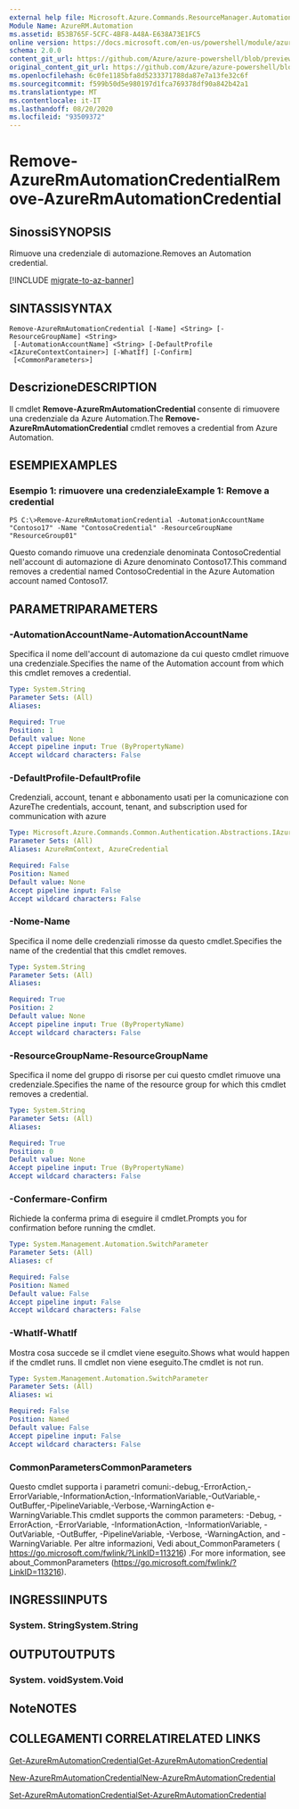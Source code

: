 ```yaml
---
external help file: Microsoft.Azure.Commands.ResourceManager.Automation.dll-Help.xml
Module Name: AzureRM.Automation
ms.assetid: B53B765F-5CFC-4BF8-A48A-E638A73E1FC5
online version: https://docs.microsoft.com/en-us/powershell/module/azurerm.automation/remove-azurermautomationcredential
schema: 2.0.0
content_git_url: https://github.com/Azure/azure-powershell/blob/preview/src/ResourceManager/Automation/Commands.Automation/help/Remove-AzureRMAutomationCredential.md
original_content_git_url: https://github.com/Azure/azure-powershell/blob/preview/src/ResourceManager/Automation/Commands.Automation/help/Remove-AzureRMAutomationCredential.md
ms.openlocfilehash: 6c0fe1185bfa8d5233371788da87e7a13fe32c6f
ms.sourcegitcommit: f599b50d5e980197d1fca769378df90a842b42a1
ms.translationtype: MT
ms.contentlocale: it-IT
ms.lasthandoff: 08/20/2020
ms.locfileid: "93509372"
---
```

# <span data-ttu-id="0a5f1-101">Remove-AzureRmAutomationCredential</span><span class="sxs-lookup"><span data-stu-id="0a5f1-101">Remove-AzureRmAutomationCredential</span></span>

## <span data-ttu-id="0a5f1-102">Sinossi</span><span class="sxs-lookup"><span data-stu-id="0a5f1-102">SYNOPSIS</span></span>
<span data-ttu-id="0a5f1-103">Rimuove una credenziale di automazione.</span><span class="sxs-lookup"><span data-stu-id="0a5f1-103">Removes an Automation credential.</span></span>

[!INCLUDE [migrate-to-az-banner](../../includes/migrate-to-az-banner.md)]

## <span data-ttu-id="0a5f1-104">SINTASSI</span><span class="sxs-lookup"><span data-stu-id="0a5f1-104">SYNTAX</span></span>

```
Remove-AzureRmAutomationCredential [-Name] <String> [-ResourceGroupName] <String>
 [-AutomationAccountName] <String> [-DefaultProfile <IAzureContextContainer>] [-WhatIf] [-Confirm]
 [<CommonParameters>]
```

## <span data-ttu-id="0a5f1-105">Descrizione</span><span class="sxs-lookup"><span data-stu-id="0a5f1-105">DESCRIPTION</span></span>
<span data-ttu-id="0a5f1-106">Il cmdlet **Remove-AzureRmAutomationCredential** consente di rimuovere una credenziale da Azure Automation.</span><span class="sxs-lookup"><span data-stu-id="0a5f1-106">The **Remove-AzureRmAutomationCredential** cmdlet removes a credential from Azure Automation.</span></span>

## <span data-ttu-id="0a5f1-107">ESEMPI</span><span class="sxs-lookup"><span data-stu-id="0a5f1-107">EXAMPLES</span></span>

### <span data-ttu-id="0a5f1-108">Esempio 1: rimuovere una credenziale</span><span class="sxs-lookup"><span data-stu-id="0a5f1-108">Example 1: Remove a credential</span></span>
```
PS C:\>Remove-AzureRmAutomationCredential -AutomationAccountName "Contoso17" -Name "ContosoCredential" -ResourceGroupName "ResourceGroup01"
```

<span data-ttu-id="0a5f1-109">Questo comando rimuove una credenziale denominata ContosoCredential nell'account di automazione di Azure denominato Contoso17.</span><span class="sxs-lookup"><span data-stu-id="0a5f1-109">This command removes a credential named ContosoCredential in the Azure Automation account named Contoso17.</span></span>

## <span data-ttu-id="0a5f1-110">PARAMETRI</span><span class="sxs-lookup"><span data-stu-id="0a5f1-110">PARAMETERS</span></span>

### <span data-ttu-id="0a5f1-111">-AutomationAccountName</span><span class="sxs-lookup"><span data-stu-id="0a5f1-111">-AutomationAccountName</span></span>
<span data-ttu-id="0a5f1-112">Specifica il nome dell'account di automazione da cui questo cmdlet rimuove una credenziale.</span><span class="sxs-lookup"><span data-stu-id="0a5f1-112">Specifies the name of the Automation account from which this cmdlet removes a credential.</span></span>

```yaml
Type: System.String
Parameter Sets: (All)
Aliases:

Required: True
Position: 1
Default value: None
Accept pipeline input: True (ByPropertyName)
Accept wildcard characters: False
```

### <span data-ttu-id="0a5f1-113">-DefaultProfile</span><span class="sxs-lookup"><span data-stu-id="0a5f1-113">-DefaultProfile</span></span>
<span data-ttu-id="0a5f1-114">Credenziali, account, tenant e abbonamento usati per la comunicazione con Azure</span><span class="sxs-lookup"><span data-stu-id="0a5f1-114">The credentials, account, tenant, and subscription used for communication with azure</span></span>

```yaml
Type: Microsoft.Azure.Commands.Common.Authentication.Abstractions.IAzureContextContainer
Parameter Sets: (All)
Aliases: AzureRmContext, AzureCredential

Required: False
Position: Named
Default value: None
Accept pipeline input: False
Accept wildcard characters: False
```

### <span data-ttu-id="0a5f1-115">-Nome</span><span class="sxs-lookup"><span data-stu-id="0a5f1-115">-Name</span></span>
<span data-ttu-id="0a5f1-116">Specifica il nome delle credenziali rimosse da questo cmdlet.</span><span class="sxs-lookup"><span data-stu-id="0a5f1-116">Specifies the name of the credential that this cmdlet removes.</span></span>

```yaml
Type: System.String
Parameter Sets: (All)
Aliases:

Required: True
Position: 2
Default value: None
Accept pipeline input: True (ByPropertyName)
Accept wildcard characters: False
```

### <span data-ttu-id="0a5f1-117">-ResourceGroupName</span><span class="sxs-lookup"><span data-stu-id="0a5f1-117">-ResourceGroupName</span></span>
<span data-ttu-id="0a5f1-118">Specifica il nome del gruppo di risorse per cui questo cmdlet rimuove una credenziale.</span><span class="sxs-lookup"><span data-stu-id="0a5f1-118">Specifies the name of the resource group for which this cmdlet removes a credential.</span></span>

```yaml
Type: System.String
Parameter Sets: (All)
Aliases:

Required: True
Position: 0
Default value: None
Accept pipeline input: True (ByPropertyName)
Accept wildcard characters: False
```

### <span data-ttu-id="0a5f1-119">-Confermare</span><span class="sxs-lookup"><span data-stu-id="0a5f1-119">-Confirm</span></span>
<span data-ttu-id="0a5f1-120">Richiede la conferma prima di eseguire il cmdlet.</span><span class="sxs-lookup"><span data-stu-id="0a5f1-120">Prompts you for confirmation before running the cmdlet.</span></span>

```yaml
Type: System.Management.Automation.SwitchParameter
Parameter Sets: (All)
Aliases: cf

Required: False
Position: Named
Default value: False
Accept pipeline input: False
Accept wildcard characters: False
```

### <span data-ttu-id="0a5f1-121">-WhatIf</span><span class="sxs-lookup"><span data-stu-id="0a5f1-121">-WhatIf</span></span>
<span data-ttu-id="0a5f1-122">Mostra cosa succede se il cmdlet viene eseguito.</span><span class="sxs-lookup"><span data-stu-id="0a5f1-122">Shows what would happen if the cmdlet runs.</span></span>
<span data-ttu-id="0a5f1-123">Il cmdlet non viene eseguito.</span><span class="sxs-lookup"><span data-stu-id="0a5f1-123">The cmdlet is not run.</span></span>

```yaml
Type: System.Management.Automation.SwitchParameter
Parameter Sets: (All)
Aliases: wi

Required: False
Position: Named
Default value: False
Accept pipeline input: False
Accept wildcard characters: False
```

### <span data-ttu-id="0a5f1-124">CommonParameters</span><span class="sxs-lookup"><span data-stu-id="0a5f1-124">CommonParameters</span></span>
<span data-ttu-id="0a5f1-125">Questo cmdlet supporta i parametri comuni:-debug,-ErrorAction,-ErrorVariable,-InformationAction,-InformationVariable,-OutVariable,-OutBuffer,-PipelineVariable,-Verbose,-WarningAction e-WarningVariable.</span><span class="sxs-lookup"><span data-stu-id="0a5f1-125">This cmdlet supports the common parameters: -Debug, -ErrorAction, -ErrorVariable, -InformationAction, -InformationVariable, -OutVariable, -OutBuffer, -PipelineVariable, -Verbose, -WarningAction, and -WarningVariable.</span></span> <span data-ttu-id="0a5f1-126">Per altre informazioni, Vedi about_CommonParameters ( https://go.microsoft.com/fwlink/?LinkID=113216) .</span><span class="sxs-lookup"><span data-stu-id="0a5f1-126">For more information, see about_CommonParameters (https://go.microsoft.com/fwlink/?LinkID=113216).</span></span>

## <span data-ttu-id="0a5f1-127">INGRESSI</span><span class="sxs-lookup"><span data-stu-id="0a5f1-127">INPUTS</span></span>

### <span data-ttu-id="0a5f1-128">System. String</span><span class="sxs-lookup"><span data-stu-id="0a5f1-128">System.String</span></span>

## <span data-ttu-id="0a5f1-129">OUTPUT</span><span class="sxs-lookup"><span data-stu-id="0a5f1-129">OUTPUTS</span></span>

### <span data-ttu-id="0a5f1-130">System. void</span><span class="sxs-lookup"><span data-stu-id="0a5f1-130">System.Void</span></span>

## <span data-ttu-id="0a5f1-131">Note</span><span class="sxs-lookup"><span data-stu-id="0a5f1-131">NOTES</span></span>

## <span data-ttu-id="0a5f1-132">COLLEGAMENTI CORRELATI</span><span class="sxs-lookup"><span data-stu-id="0a5f1-132">RELATED LINKS</span></span>

[<span data-ttu-id="0a5f1-133">Get-AzureRmAutomationCredential</span><span class="sxs-lookup"><span data-stu-id="0a5f1-133">Get-AzureRmAutomationCredential</span></span>](./Get-AzureRMAutomationCredential.md)

[<span data-ttu-id="0a5f1-134">New-AzureRmAutomationCredential</span><span class="sxs-lookup"><span data-stu-id="0a5f1-134">New-AzureRmAutomationCredential</span></span>](./New-AzureRMAutomationCredential.md)

[<span data-ttu-id="0a5f1-135">Set-AzureRmAutomationCredential</span><span class="sxs-lookup"><span data-stu-id="0a5f1-135">Set-AzureRmAutomationCredential</span></span>](./Set-AzureRMAutomationCredential.md)


